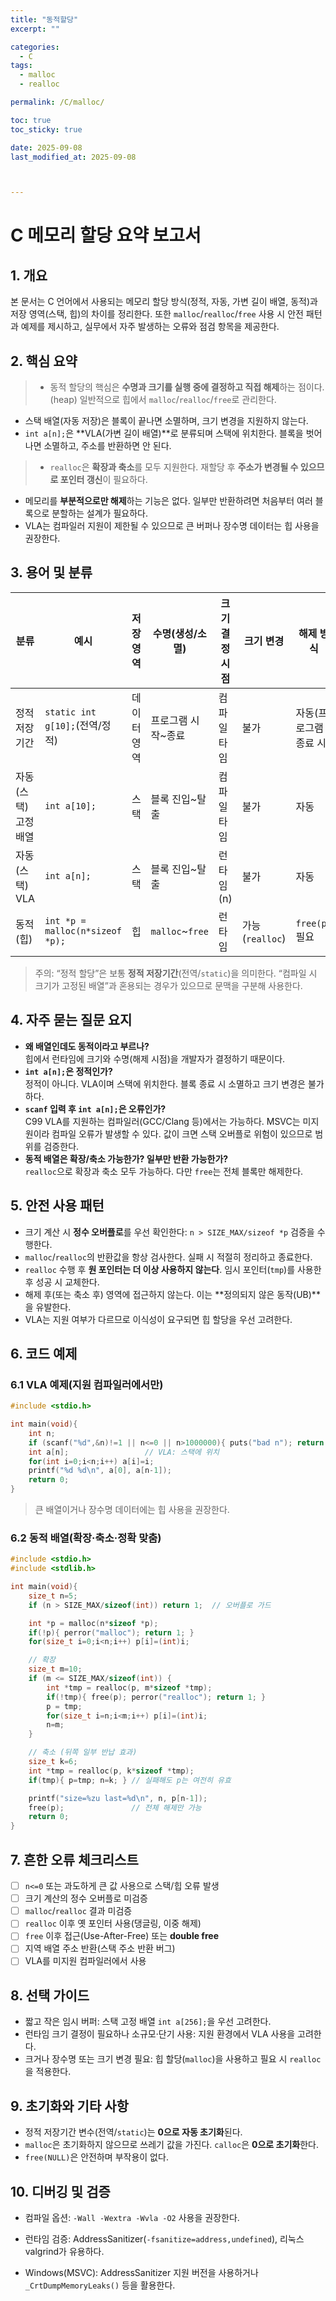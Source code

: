 ```yaml
---
title: "동적할당"
excerpt: ""

categories:
  - C
tags:
  - malloc
  - realloc

permalink: /C/malloc/

toc: true
toc_sticky: true

date: 2025-09-08
last_modified_at: 2025-09-08



---
```




# C 메모리 할당 요약 보고서

## 1. 개요
본 문서는 C 언어에서 사용되는 메모리 할당 방식(정적, 자동, 가변 길이 배열, 동적)과 저장 영역(스택, 힙)의 차이를 정리한다. 또한 `malloc`/`realloc`/`free` 사용 시 안전 패턴과 예제를 제시하고, 실무에서 자주 발생하는 오류와 점검 항목을 제공한다.

## 2. 핵심 요약
>- 동적 할당의 핵심은 **수명과 크기를 실행 중에 결정하고 직접 해제**하는 점이다.(heap) 일반적으로 힙에서 `malloc`/`realloc`/`free`로 관리한다.    
- 스택 배열(자동 저장)은 블록이 끝나면 소멸하며, 크기 변경을 지원하지 않는다.    
- `int a[n];`은 **VLA(가변 길이 배열)**로 분류되며 스택에 위치한다. 블록을 벗어나면 소멸하고, 주소를 반환하면 안 된다.
>- `realloc`은 **확장과 축소**를 모두 지원한다. 재할당 후 **주소가 변경될 수 있으므로 포인터 갱신**이 필요하다.    
- 메모리를 **부분적으로만 해제**하는 기능은 없다. 일부만 반환하려면 처음부터 여러 블록으로 분할하는 설계가 필요하다.
- VLA는 컴파일러 지원이 제한될 수 있으므로 큰 버퍼나 장수명 데이터는 힙 사용을 권장한다.

## 3. 용어 및 분류
     
| 분류 | 예시 | 저장 영역 | 수명(생성/소멸) | 크기 결정 시점 | 크기 변경 | 해제 방식 |
|---|---|---|---|---|---|---|
| 정적 저장기간 | `static int g[10];`(전역/정적) | 데이터 영역 | 프로그램 시작~종료 | 컴파일 타임 | 불가 | 자동(프로그램 종료 시) |
| 자동(스택) 고정배열 | `int a[10];` | 스택 | 블록 진입~탈출 | 컴파일 타임 | 불가 | 자동 |
| 자동(스택) VLA | `int a[n];` | 스택 | 블록 진입~탈출 | 런타임(n) | 불가 | 자동 |
| 동적(힙) | `int *p = malloc(n*sizeof *p);` | 힙 | `malloc`~`free` | 런타임 | 가능(`realloc`) | `free(p)` 필요 |
    
> 주의: “정적 할당”은 보통 **정적 저장기간**(전역/`static`)을 의미한다. “컴파일 시 크기가 고정된 배열”과 혼용되는 경우가 있으므로 문맥을 구분해 사용한다.

## 4. 자주 묻는 질문 요지
- **왜 배열인데도 동적이라고 부르나?**  
  힙에서 런타임에 크기와 수명(해제 시점)을 개발자가 결정하기 때문이다.
- **`int a[n];`은 정적인가?**  
  정적이 아니다. VLA이며 스택에 위치한다. 블록 종료 시 소멸하고 크기 변경은 불가하다.
- **`scanf` 입력 후 `int a[n];`은 오류인가?**  
  C99 VLA를 지원하는 컴파일러(GCC/Clang 등)에서는 가능하다. MSVC는 미지원이라 컴파일 오류가 발생할 수 있다. 값이 크면 스택 오버플로 위험이 있으므로 범위를 검증한다.
- **동적 배열은 확장/축소 가능한가? 일부만 반환 가능한가?**  
  `realloc`으로 확장과 축소 모두 가능하다. 다만 `free`는 전체 블록만 해제한다.

## 5. 안전 사용 패턴
- 크기 계산 시 **정수 오버플로**를 우선 확인한다: `n > SIZE_MAX/sizeof *p` 검증을 수행한다.
- `malloc`/`realloc`의 반환값을 항상 검사한다. 실패 시 적절히 정리하고 종료한다.
- `realloc` 수행 후 **원 포인터는 더 이상 사용하지 않는다**. 임시 포인터(`tmp`)를 사용한 후 성공 시 교체한다.
- 해제 후(또는 축소 후) 영역에 접근하지 않는다. 이는 **정의되지 않은 동작(UB)**을 유발한다.
- VLA는 지원 여부가 다르므로 이식성이 요구되면 힙 할당을 우선 고려한다.

## 6. 코드 예제

### 6.1 VLA 예제(지원 컴파일러에서만)
```c
#include <stdio.h>

int main(void){
    int n;
    if (scanf("%d",&n)!=1 || n<=0 || n>1000000){ puts("bad n"); return 1; }
    int a[n];                 // VLA: 스택에 위치
    for(int i=0;i<n;i++) a[i]=i;
    printf("%d %d\n", a[0], a[n-1]);
    return 0;
}
```
> 큰 배열이거나 장수명 데이터에는 힙 사용을 권장한다.

### 6.2 동적 배열(확장·축소·정확 맞춤)
```c
#include <stdio.h>
#include <stdlib.h>

int main(void){
    size_t n=5;
    if (n > SIZE_MAX/sizeof(int)) return 1;  // 오버플로 가드

    int *p = malloc(n*sizeof *p);
    if(!p){ perror("malloc"); return 1; }
    for(size_t i=0;i<n;i++) p[i]=(int)i;

    // 확장
    size_t m=10;
    if (m <= SIZE_MAX/sizeof(int)) {
        int *tmp = realloc(p, m*sizeof *tmp);
        if(!tmp){ free(p); perror("realloc"); return 1; }
        p = tmp;
        for(size_t i=n;i<m;i++) p[i]=(int)i;
        n=m;
    }

    // 축소 (뒤쪽 일부 반납 효과)
    size_t k=6;
    int *tmp = realloc(p, k*sizeof *tmp);
    if(tmp){ p=tmp; n=k; } // 실패해도 p는 여전히 유효

    printf("size=%zu last=%d\n", n, p[n-1]);
    free(p);               // 전체 해제만 가능
    return 0;
}
```

## 7. 흔한 오류 체크리스트
- [ ] `n<=0` 또는 과도하게 큰 값 사용으로 스택/힙 오류 발생
- [ ] 크기 계산의 정수 오버플로 미검증
- [ ] `malloc`/`realloc` 결과 미검증
- [ ] `realloc` 이후 옛 포인터 사용(댕글링, 이중 해제)
- [ ] `free` 이후 접근(Use-After-Free) 또는 **double free**
- [ ] 지역 배열 주소 반환(스택 주소 반환 버그)
- [ ] VLA를 미지원 컴파일러에서 사용

## 8. 선택 가이드
- 짧고 작은 임시 버퍼: 스택 고정 배열 `int a[256];`을 우선 고려한다.
- 런타임 크기 결정이 필요하나 소규모·단기 사용: 지원 환경에서 VLA 사용을 고려한다.
- 크거나 장수명 또는 크기 변경 필요: 힙 할당(`malloc`)을 사용하고 필요 시 `realloc`을 적용한다.

## 9. 초기화와 기타 사항
- 정적 저장기간 변수(전역/`static`)는 **0으로 자동 초기화**된다.
- `malloc`은 초기화하지 않으므로 쓰레기 값을 가진다. `calloc`은 **0으로 초기화**한다.
- `free(NULL)`은 안전하며 부작용이 없다.

## 10. 디버깅 및 검증
- 컴파일 옵션: `-Wall -Wextra -Wvla -O2` 사용을 권장한다.
- 런타임 검증: AddressSanitizer(`-fsanitize=address,undefined`), 리눅스 valgrind가 유용하다.

- Windows(MSVC): AddressSanitizer 지원 버전을 사용하거나 `_CrtDumpMemoryLeaks()` 등을 활용한다.


